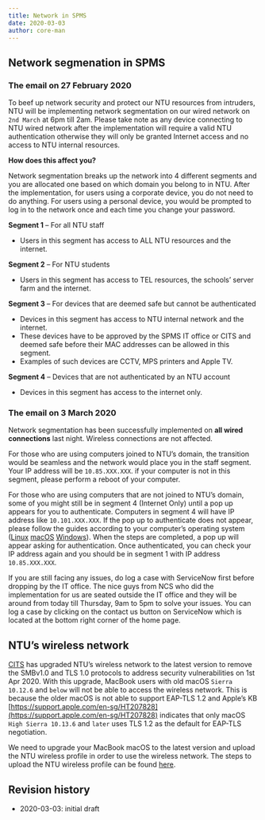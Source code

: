 ```yaml
---
title: Network in SPMS
date: 2020-03-03
author: core-man
---
```


## Network segmenation in SPMS

### The email on 27 February 2020

To beef up network security and protect our NTU resources from intruders, NTU will be implementing network segmentation on our wired network on `2nd March` at 6pm till 2am. Please take note as any device connecting to NTU wired network after the implementation will require a valid NTU authentication otherwise they will only be granted Internet access and no access to NTU internal resources.

**How does this affect you?**

Network segmentation breaks up the network into 4 different segments and you are allocated one based on which domain you belong to in NTU. After the implementation, for users using a corporate device, you do not need to do anything. For users using a personal device, you would be prompted to log in to the network once and each time you change your password.

**Segment 1** – For all NTU staff

- Users in this segment has access to ALL NTU resources and the internet.


**Segment 2** – For NTU students

- Users in this segment has access to TEL resources, the schools’ server farm and the internet.


**Segment 3** – For devices that are deemed safe but cannot be authenticated

- Devices in this segment has access to NTU internal network and the internet.
- These devices have to be approved by the SPMS IT office or CITS and deemed safe before their MAC addresses can be allowed in this segment.
- Examples of such devices are CCTV, MPS printers and Apple TV.


**Segment 4** – Devices that are not authenticated by an NTU account

- Devices in this segment has access to the internet only.


### The email on 3 March 2020

Network segmentation has been successfully implemented on **all wired connections** last night. Wireless connections are not affected.

For those who are using computers joined to NTU’s domain, the transition would be seamless and the network would place you in the staff segment.
Your IP address will be `10.85.XXX.XXX`. if your computer is not in this segment, please perform a reboot of your computer.

For those who are using computers that are not joined to NTU’s domain, some of you might still be in segment 4 (Internet Only) until a pop up appears for you to authenticate. Computers in segment 4 will have IP address like `10.101.XXX.XXX`. If the pop up to authenticate does not appear, please follow the guides according to your computer’s operating system ([Linux](Linux.pdf) [macOS](macOS.pdf) [Windows](Windows.pdf)). When the steps are completed, a pop up will appear asking for authentication. Once authenticated, you can check your IP address again and you should be in segment 1 with IP address `10.85.XXX.XXX`.

If you are still facing any issues, do log a case with ServiceNow first before dropping by the IT office. The nice guys from NCS who did the implementation for us are seated outside the IT office and they will be around from today till Thursday, 9am to 5pm to solve your issues. You can log a case by clicking on the contact us button on ServiceNow which is located at the bottom right corner of the home page.


## NTU’s wireless network

[CITS](https://www.ntu.edu.sg/cits/Pages/index.aspx) has upgraded NTU’s wireless network to the latest version to remove the SMBv1.0 and TLS 1.0 protocols to address security vulnerabilities on 1st Apr 2020. With this upgrade, MacBook users with old macOS `Sierra 10.12.6` and `below` will not be able to access the wireless network. This is because the older macOS is not able to support EAP-TLS 1.2 and Apple’s KB [https://support.apple.com/en-sg/HT207828](https://support.apple.com/en-sg/HT207828) indicates that only macOS `High Sierra 10.13.6` and `later` uses TLS 1.2 as the default for EAP-TLS negotiation.
 
We need to upgrade your MacBook macOS to the latest version and upload the NTU wireless profile in order to use the wireless network. The steps to upload the NTU wireless profile can be found [here](https://www.ntu.edu.sg/cits/NTUwireless/Pages/Mac_OS_NTUSECURE.aspx).


## Revision history

- 2020-03-03: initial draft
